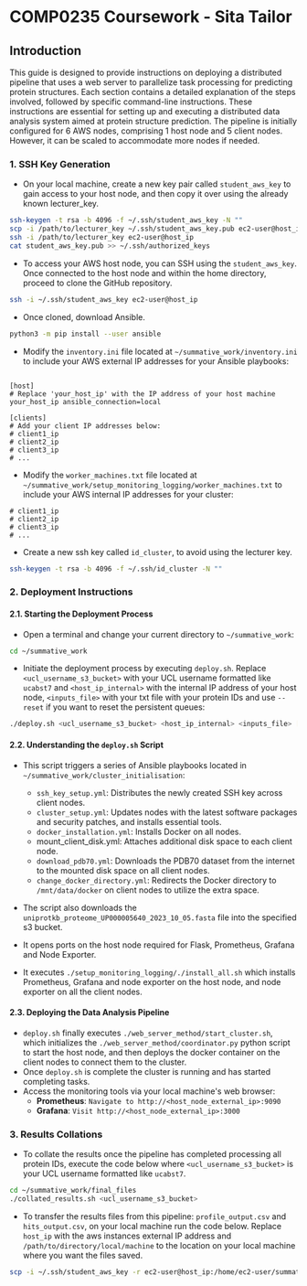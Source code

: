 # COMP0235 Coursework - Sita Tailor


## Introduction

This guide is designed to provide instructions on deploying a distributed pipeline that uses a web server to parallelize task processing for predicting protein structures. Each section contains a detailed explanation of the steps involved, followed by specific command-line instructions. These instructions are essential for setting up and executing a distributed data analysis system aimed at protein structure prediction. The pipeline is initially configured for 6 AWS nodes, comprising 1 host node and 5 client nodes. However, it can be scaled to accommodate more nodes if needed.

### 1. SSH Key Generation
- On your local machine, create a new key pair called `student_aws_key` to gain access to your host node, and then copy it over using the already known lecturer_key.

```bash
ssh-keygen -t rsa -b 4096 -f ~/.ssh/student_aws_key -N ""
scp -i /path/to/lecturer_key ~/.ssh/student_aws_key.pub ec2-user@host_ip:~/
ssh -i /path/to/lecturer_key ec2-user@host_ip
cat student_aws_key.pub >> ~/.ssh/authorized_keys
```

- To access your AWS host node, you can SSH using the `student_aws_key`. Once connected to the host node and within the home directory, proceed to clone the GitHub repository.

```bash
ssh -i ~/.ssh/student_aws_key ec2-user@host_ip
```


- Once cloned, download Ansible.
```bash
python3 -m pip install --user ansible
```


- Modify the `inventory.ini` file located at `~/summative_work/inventory.ini` to include your AWS external IP addresses for your Ansible playbooks:

```plain text

[host]
# Replace 'your_host_ip' with the IP address of your host machine
your_host_ip ansible_connection=local

[clients]
# Add your client IP addresses below:
# client1_ip
# client2_ip
# client3_ip
# ...
```

- Modify the `worker_machines.txt` file located at `~/summative_work/setup_monitoring_logging/worker_machines.txt` to include your AWS internal IP addresses for your cluster:

```plain text
# client1_ip
# client2_ip
# client3_ip
# ...
```

- Create a new ssh key called `id_cluster`, to avoid using the lecturer key.

```bash
ssh-keygen -t rsa -b 4096 -f ~/.ssh/id_cluster -N ""
```

### 2. Deployment Instructions

#### 2.1. Starting the Deployment Process

- Open a terminal and change your current directory to `~/summative_work`:
```bash
cd ~/summative_work
```
- Initiate the deployment process by executing `deploy.sh`. Replace `<ucl_username_s3_bucket>` with your UCL username formatted like `ucabst7` and `<host_ip_internal>` with the internal IP address of your host node, `<inputs_file>` with your txt file with your protein IDs and use `--reset` if you want to reset the persistent queues:
```bash
./deploy.sh <ucl_username_s3_bucket> <host_ip_internal> <inputs_file> [--reset]
```

#### 2.2. Understanding the `deploy.sh` Script
- This script triggers a series of Ansible playbooks located in `~/summative_work/cluster_initialisation`:

    - `ssh_key_setup.yml`: Distributes the newly created SSH key across client nodes.
    - `cluster_setup.yml`: Updates nodes with the latest software packages and security patches, and installs essential tools.
    - `docker_installation.yml`: Installs Docker on all nodes.
    - mount_client_disk.yml: Attaches additional disk space to each client node.
    - `download_pdb70.yml`: Downloads the PDB70 dataset from the internet to the mounted disk space on all client nodes.
    - `change_docker_directory.yml`: Redirects the Docker directory to `/mnt/data/docker` on client nodes to utilize the extra space.
- The script also downloads the `uniprotkb_proteome_UP000005640_2023_10_05.fasta` file into the specified s3 bucket.
- It opens ports on the host node required for Flask, Prometheus, Grafana and Node Exporter.
- It executes `./setup_monitoring_logging/./install_all.sh` which installs Prometheus, Grafana and node exporter on the host node, and node exporter on all the client nodes.

#### 2.3. Deploying the Data Analysis Pipeline

- `deploy.sh` finally executes `./web_server_method/start_cluster.sh`, which initializes the `./web_server_method/coordinator.py` python script to start the host node, and then deploys the docker container on the client nodes to connect them to the cluster.
- Once `deploy.sh` is complete the cluster is running and has started completing tasks.
- Access the monitoring tools via your local machine's web browser:
    - **Prometheus**: `Navigate to http://<host_node_external_ip>:9090`
    - **Grafana**: `Visit http://<host_node_external_ip>:3000`




### 3. Results Collations
- To collate the results once the pipeline has completed processing all protein IDs, execute the code below where `<ucl_username_s3_bucket>` is your UCL username formatted like `ucabst7`.

```bash
cd ~/summative_work/final_files
./collated_results.sh <ucl_username_s3_bucket>
```

- To transfer the results files from this pipeline: `profile_output.csv` and `hits_output.csv`, on your local machine run the code below. Replace `host_ip` with the aws instances external IP address and `/path/to/directory/local/machine` to the location on your local machine where you want the files saved.

```bash
scp -i ~/.ssh/student_aws_key -r ec2-user@host_ip:/home/ec2-user/summative_work/final_files/transfer_local /path/to/directory/local/machine
```
